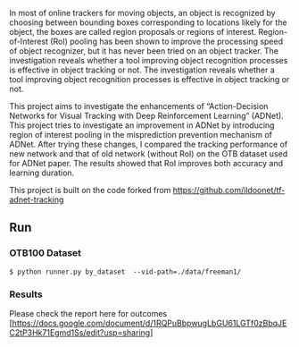 
In most of online trackers for moving objects, an object is recognized by choosing between bounding boxes corresponding to locations likely for the object, the boxes are called region proposals or regions of interest. Region-of-Interest (RoI) pooling has been shown to improve the processing speed of object recognizer, but it has never been tried on an object tracker. The investigation reveals whether a tool improving object recognition processes is effective in object tracking or not. The investigation reveals whether a tool improving object recognition processes is effective in object tracking or not. 

This project aims to investigate the enhancements of “Action-Decision Networks for Visual Tracking with Deep Reinforcement Learning” (ADNet). This project tries to investigate an improvement in ADNet by introducing region of interest pooling in the misprediction prevention mechanism of ADNet. After trying these changes, I compared the tracking performance of new network and that of old network (without RoI) on the OTB dataset used for ADNet paper. The results showed that RoI improves both accuracy and learning duration. 

This project is built on the code forked from https://github.com/ildoonet/tf-adnet-tracking

## Run

### OTB100 Dataset

```
$ python runner.py by_dataset  --vid-path=./data/freeman1/
```

### Results
Please check the report here for outcomes [https://docs.google.com/document/d/1RQPuBbpwugLbGU61LGTf0zBbqJEC2tP3Hk71Egmd1Ss/edit?usp=sharing]
